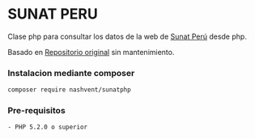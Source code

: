 # SUNAT PERU
Clase php para consultar los datos de la web de [Sunat Perú] desde php.

Basado en [Repositorio original] sin mantenimiento.

### Instalacion mediante composer
```sh
composer require nashvent/sunatphp
```

### Pre-requisitos
```sh
- PHP 5.2.0 o superior
```

[Repositorio original]: <https://github.com/JossMP/datos-peru/>
[Sunat Perú]: <http://www.sunat.gob.pe/cl-ti-itmrconsruc/jcrS00Alias>